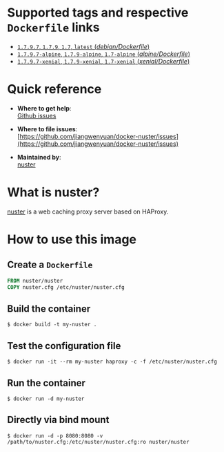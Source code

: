 # Supported tags and respective `Dockerfile` links

- [`1.7.9.7`, `1.7.9`, `1.7`, `latest` (*debian/Dockerfile*)](https://github.com/jiangwenyuan/docker-nuster/blob/master/debian/Dockerfile)
- [`1.7.9.7-alpine`, `1.7.9-alpine`, `1.7-alpine` (*alpine/Dockerfile*)](https://github.com/jiangwenyuan/docker-nuster/blob/master/alpine/Dockerfile)
- [`1.7.9.7-xenial`, `1.7.9-xenial`, `1.7-xenial` (*xenial/Dockerfile*)](https://github.com/jiangwenyuan/docker-nuster/blob/master/xenial/Dockerfile)

# Quick reference

- **Where to get help**:  
  [Github issues](https://github.com/jiangwenyuan/nuster/issues)

- **Where to file issues**:  
  [https://github.com/jiangwenyuan/docker-nuster/issues](https://github.com/jiangwenyuan/docker-nuster/issues)

- **Maintained by**:  
  [nuster](https://github.com/jiangwenyuan)

# What is nuster?

[nuster](https://github.com/jiangwenyuan/nuster) is a web caching proxy server based on HAProxy.


# How to use this image

## Create a `Dockerfile`

```Dockerfile
FROM nuster/nuster
COPY nuster.cfg /etc/nuster/nuster.cfg
```

## Build the container

```console
$ docker build -t my-nuster .
```

## Test the configuration file

```console
$ docker run -it --rm my-nuster haproxy -c -f /etc/nuster/nuster.cfg
```

## Run the container

```console
$ docker run -d my-nuster
```

## Directly via bind mount

```console
$ docker run -d -p 8080:8080 -v /path/to/nuster.cfg:/etc/nuster/nuster.cfg:ro nuster/nuster
```
